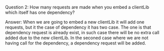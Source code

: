Question 2: How many requests are made when you embed a clientLib which itself has one dependency?

Answer: When we are going to embed a new clientLib it will add one requests, but it the case of dependency it has two case. The one is that dependency request is already exist, in such case there will be no extra call added due to the new clientLib. In the seconed case where we are not having call for the dependency, a dependency request will be added.